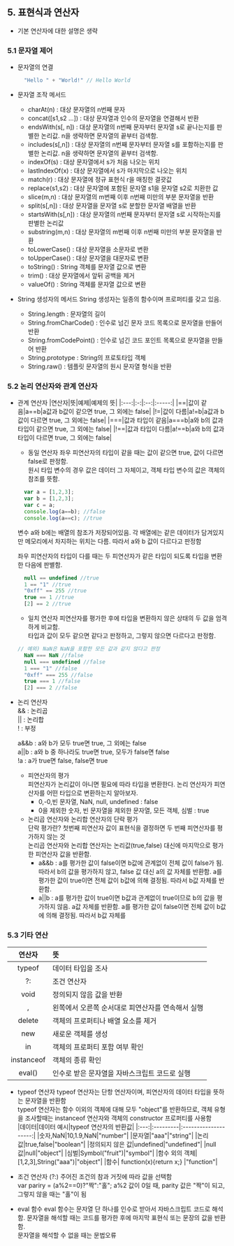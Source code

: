 <!--20201224 기록 시작-->
## 5. 표현식과 연산자
  - 기본 연산자에 대한 설명은 생략
### 5.1 문자열 제어
  - 문자열의 연결
    ```javascript
      "Hello " + "World!" // Hello World
    ```
  - 문자열 조작 메서드
    - charAt(n) : 대상 문자열의 n번째 문자
    - concat([s1,s2 ...]) : 대상 문자열과 인수의 문자열을 연결해서 반환
    - endsWith(s[, n]) : 대상 문자열의 n번째 문자부터 문자열 s로 끝나는지를 판별한 논리값. n을 생략하면 문자열의 끝부터 검색함.
    - includes(s[,n]) : 대상 문자열의 n번째 문자부터 문자열 s를 포함하는지를 판별한 논리값. n을 생략하면 문자열의 끝부터 검색함.
    - indexOf(s) : 대상 문자열에서 s가 처음 나오는 위치
    - lastIndexOf(x) : 대상 문자열에서 s가 마지막으로 나오는 위치
    - match(r) : 대상 문자열에 정규 표현식 r을 매칭한 결괏값
    - replace(s1,s2) : 대상 문자열에 포함된 문자열 s1을 문자열 s2로 치환한 값
    - slice(m,n) : 대상 문자열의 m번째 이후 n번째 미만의 부분 문자열을 반환
    - split(s[,n]) : 대상 문자열을 문자열 s로 분할한 문자열 배열을 반환
    - startsWith(s[,n]) : 대상 문자열의 n번째 문자부터 문자열 s로 시작하는지를 판별한 논리값
    - substring(m,n) : 대상 문자열의 m번째 이후 n번째 미만의 부분 문자열을 반환
    - toLowerCase() : 대상 문자열을 소문자로 변환
    - toUpperCase() : 대상 문자열을 대문자로 변환
    - toString() : String 객체를 문자열 값으로 변환
    - trim() : 대상 문자열에서 앞뒤 공백을 제거
    - valueOf() : String 객체를 문자열 값으로 변환
    
  - String 생성자의 메서드
    String 생성자는 일종의 함수이며 프로퍼티를 갖고 있음.
    - String.length : 문자열의 길이
    - String.fromCharCode() : 인수로 넘긴 문자 코드 목록으로 문자열을 만들어 반환
    - String.fromCodePoint() : 인수로 넘긴 코드 포인트 목록으로 문자열을 만들어 반환
    - String.prototype : String의 프로토타입 객체
    - String.raw() : 템플릿 문자열의 원시 문자열 형식을 반환
    
    <!--20201224 기록 끝
        방금 구조조정으로 퇴사하시는 수석님으로부터 카톡메시지를 받았다. 살가운 분은 아니셨지만, 좋은 분이라고 생각했는데 퇴사하신다니 정말 아쉽다.
        몇년동안 많이 배우고 우물안 개구리가 되지 말라고 마지막 팁을 주셨는데, 요즘 부쩍 게을러진 나에게 정말 필요한 말이라는 생각이 들면서
        이게 마지막이라는 것에 슬프기도 했다. -->
    
    <!--20201225 기록 시작-->
### 5.2 논리 연산자와 관계 연산자
  - 관계 연산자
    |연산자|뜻|예제|예제의 뜻|
    |:---:|:-:|:--:|:-----:|
    |==|값이 같음|a==b|a값과 b값이 같으면 true, 그 외에는 false|
    |!=|값이 다름|a!=b|a값과 b값이 다르면 true, 그 외에는 false|
    |===|값과 타입이 같음|a===b|a와 b의 값과 타입이 같으면 true, 그 외에는 false|
    |!==|값과 타입이 다름|a!==b|a와 b의 값과 타입이 다르면 true, 그 외에는 false|
  
     - 동일 연산자
      좌우 피연산자의 타입이 같을 때는 값이 같으면 true, 값이 다르면 false로 판정함.   
      원시 타입 변수의 경우 값은 데이터 그 자체이고, 객체 타입 변수의 값은 객체의 참조를 뜻함.  
      ```javascript
        var a = [1,2,3];
        var b = [1,2,3];
        var c = a;
        console.log(a==b); //false
        console.log(a==c); //true
      ```
      변수 a와 b에는 배열의 참조가 저장되어있음. 각 배열에는 같은 데이터가 담겨있지만 메모리에서 차지하는 위치는 다름. 따라서 a와 b 값이 다르다고 판정함   
      
      좌우 피연산자의 타입이 다를 때는 두 피연산자가 같은 타입이 되도록 타입을 변환한 다음에 판별함.
      ```javascript
        null == undefined //true
        1 == "1" //true
        "0xff" == 255 //true
        true == 1 //true
        [2] == 2 //true
      ```
      <!---20201225 기록 끝
          오늘은 짧게 기록을 마친다. 내일은 조금 더 공부해야겠다->
      <!--20201226 기록 시작-->
      
      - 일치 연산자
      피연산자를 평가한 후에 타입을 변환하지 않은 상태의 두 값을 엄격하게 비교함.  
      타입과 값이 모두 같으면 같다고 판정하고, 그렇지 않으면 다르다고 판정함.
      ```javascript
      // 예외) NaN은 NaN을 포함한 모든 값과 같지 않다고 판정
        NaN === NaN //false
        null === undefined //false
        1 === "1" //false
        "0xff" === 255 //false
        true === 1 //false
        [2] === 2 //false
      ```
   - 논리 연산자   
     && : 논리곱  
     || : 논리합  
     ! : 부정  
     
     a&&b : a와 b가 모두 true면 true, 그 외에는 false  
     a||b : a와 b 중 하나라도 true면 true, 모두가 false면 false  
     !a : a가 true면 false, false면 true  
     
     - 피연산자의 평가  
      피연산자가 논리값이 아니면 필요에 따라 타입을 변환한다. 논리 연산자가 피연산자를 어떤 타입으로 변환하는지 알아보자.  
        - 0,-0,빈 문자열, NaN, null, undefined : false
        - 0을 제외한 숫자, 빈 문자열을 제외한 문자열, 모든 객체, 심벌 : true    
      - 논리곱 연산자와 논리합 연산자의 단락 평가  
       단락 평가란? 첫번째 피연산자 값이 표현식을 결정하면 두 번째 피연산자를 평가하지 않는 것  
       논리곱 연산자와 논리합 연산자는 논리값(true,false) 대신에 마지막으로 평가한 피연산자 값을 반환함.  
        - a&&b : a를 평가한 값이 false이면 b값에 관계없이 전체 값이 false가 됨. 따라서 b의 값을 평가하지 않고, false 값 대신 a의 값 자체를 반환함.
                 a를 평가한 값이 true이면 전체 값이 b값에 의해 결정됨. 따라서 b값 자체를 반환함.
        - a||b : a를 평가한 값이 true이면 b값과 관계없이 true이므로 b의 값을 평가하지 않음. a값 자체를 반환함.
                 a를 평가한 값이 false이면 전체 값이 b값에 의해 결정됨. 따라서 b값 자체를 
                 
 <!--20201226 기록 끝
     회사에서 자바스크립트를 쓸 때는 항상 일치연산자를 사용했었는데, 일치연산자와 동일연산자의 차이점도 모르고 사용했었다.
     이번 기회에 제대로 알게되어 다행이다.-->
 <!--20201227 기록 시작-->
  
 <!--20201227 기록 끝
       오늘 예상치못한 일들이 많이 생겨서 시간이 조금밖에 나지 않았다.. 오늘 기록한 한 단락이 markdown 문법 적용이 되지 않아 위로 옮겼다-->
 <!--20201228 기록 시작-->
### 5.3 기타 연산
  |연산자|뜻|
  |:---:|:--|
  |typeof|데이터 타입을 조사|
  |?:|조건 연산자|
  |void|정의되지 않음 값을 반환|
  |,|왼쪽에서 오른쪽 순서대로 피연산자를 연속해서 실행|
  |delete|객체의 프로퍼티나 배열 요소를 제거|
  |new|새로운 객체를 생성|
  |in|객체의 프로퍼티 포함 여부 확인|
  |instanceof|객체의 종류 확인|
  |eval()|인수로 받은 문자열을 자바스크립트 코드로 실행|
  
  - typeof 연산자
  typeof 연산자는 단항 연산자이며, 피연산자의 데이터 타입을 뜻하는 문자열을 반환함  
  typeof 연산자는 함수 이외의 객체에 대해 모두 "object"를 반환하므로, 객체 유형을 조사할때는 instanceof 연산자와 객체의 constructor 프로퍼티를 사용함  
    |데이터|데이터 예시|typeof 연산자의 반환값|
    |:---:|:---------|:--------------------:|
    |숫자,NaN|10,1.9,NaN|"number"|
    |문자열|"aaa"|"string"|
    |논리값|true,false|"boolean"|
    |정의되지 않은 값|undefined|"undefined"|
    |null 값|null|"object"|
    |심벌|Symbol("fruit")|"symbol"|
    |함수 외의 객체|[1,2,3],String("aaa")|"object"|
    |함수| function(x){return x;} |"function"|
  
  - 조건 연산자 (?:)
    주어진 조건의 참과 거짓에 따라 값을 선택함  
    var pariry = (a%2==0)?"짝":"홀";
    a%2 값이 0일 때, parity 값은 "짝"이 되고, 그렇지 않을 때는 "홀"이 됨
  
  - eval 함수
    eval 함수는 문자열 단 하나를 인수로 받아서 자바스크립트 코드로 해석함. 문자열을 해석할 때는 코드를 평가한 후에 마지막 표현식 또는 문장의 값을 반환함.  
    문자열을 해석할 수 없을 때는 문법오류 
  
